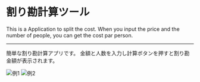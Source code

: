 # 割り勘計算ツール
This is a Application to split the cost. When you input the price and the number of people, you can get the cost par person.
***
簡単な割り勘計算アプリです。
金額と人数を入力し計算ボタンを押すと割り勘金額が表示されます。  
  
![例1](https://raw.github.com/wiki/shu-suke/payCalc/img/paycalc2.png)
![例2](https://raw.github.com/wiki/shu-suke/payCalc/img/paycalc.png)

